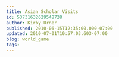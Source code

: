 ```yaml
---
title: Asian Scholar Visits
id: 53731632629548728
author: Kirby Urner
published: 2010-06-15T12:35:00.000-07:00
updated: 2010-07-01T10:57:03.603-07:00
blog: world_game
tags: 
---
```


